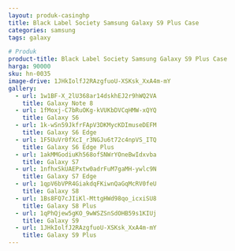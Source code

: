 ```yaml
---
layout: produk-casinghp
title: Black Label Society Samsung Galaxy S9 Plus Case
categories: samsung
tags: galaxy

# Produk
product-title: Black Label Society Samsung Galaxy S9 Plus Case
harga: 90000
sku: hn-0035
image-drive: 1JHkIolfJ2RAzgfuoU-XSKsk_XxA4m-mY
gallery:
  - url: 1w1BF-X_2lU368ar14dskhEJ2r9hWQ2VA
    title: Galaxy Note 8
  - url: 1fMoxj-C7bRuOKg-kVUKbDVCqHMW-xQYQ
    title: Galaxy S6
  - url: 1k-wSn59JkfrFApV3DKMycKDImuseDEFM
    title: Galaxy S6 Edge
  - url: 1F5UuVr0fXcI_r3NGJu6t72c4npVS_ITQ
    title: Galaxy S6 Edge Plus
  - url: 1akMMGodiuKh568ofSNWrYOneBwIdxvba
    title: Galaxy S7
  - url: 1nfhxSkUAEPxtw0adrFuM7gaMH-ywlc9N
    title: Galaxy S7 Edge
  - url: 1qpV6bVPR4GiakdqFKiwnQaGqMcRV0feU
    title: Galaxy S8
  - url: 1Bs8FQ7cJIiKl-MttgHWd98qo_icxiSU8
    title: Galaxy S8 Plus
  - url: 1qPhQjew5gKO_9wWSZSnSdOHB59s1KIUj
    title: Galaxy S9
  - url: 1JHkIolfJ2RAzgfuoU-XSKsk_XxA4m-mY
    title: Galaxy S9 Plus
---
```

